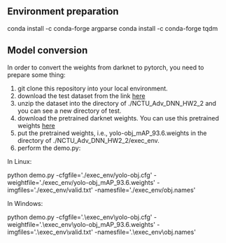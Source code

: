 ## Environment preparation
conda install -c conda-forge argparse
conda install -c conda-forge tqdm
## Model conversion
In order to convert the weights from darknet to pytorch, you need to prepare some thing:
1. git clone this repository into your local environment.
2. download the test dataset from the link [here](https://drive.google.com/file/d/1nswVLQSGupsRympzb3tUv3L94d7ADPmi/view?usp=sharing)
3. unzip the dataset into the directory of ./NCTU_Adv_DNN_HW2_2 and you can see a new directory of test.
4. download the pretrained darknet weights. You can use this pretrained weights [here](https://drive.google.com/file/d/1lDDQ_JJmW0hv4SNGkcT1yiWcPxf459Us/view?usp=sharing)
5. put the pretrained weights, i.e., yolo-obj_mAP_93.6.weights in the directory of ./NCTU_Adv_DNN_HW2_2/exec_env.
6. perform the demo.py:

In Linux:

python demo.py -cfgfile='./exec_env/yolo-obj.cfg' -weightfile='./exec_env/yolo-obj_mAP_93.6.weights' -imgfiles='./exec_env/valid.txt' -namesfile='./exec_env/obj.names'

In Windows:

python demo.py -cfgfile='.\exec_env\yolo-obj.cfg' -weightfile='.\exec_env\yolo-obj_mAP_93.6.weights' -imgfiles='.\exec_env\valid.txt' -namesfile='.\exec_env\obj.names'

